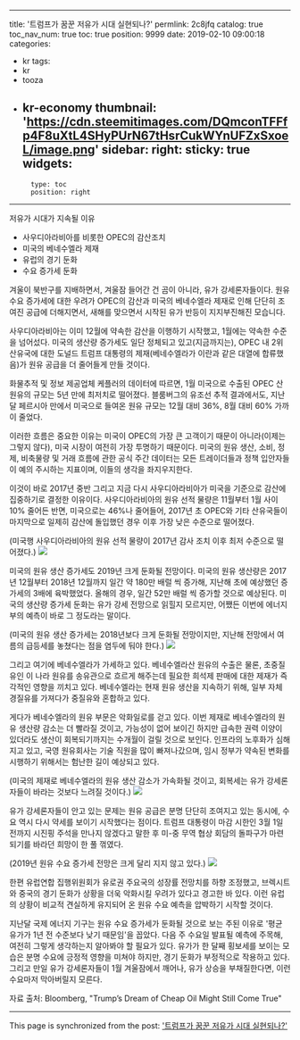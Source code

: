 
---
title: '트럼프가 꿈꾼 저유가 시대 실현되나?'
permlink: 2c8jfq
catalog: true
toc_nav_num: true
toc: true
position: 9999
date: 2019-02-10 09:00:18
categories:
- kr
tags:
- kr
- tooza
- kr-economy
thumbnail: 'https://cdn.steemitimages.com/DQmconTFFfp4F8uXtL4SHyPUrN67tHsrCukWYnUFZxSxoeL/image.png'
sidebar:
    right:
        sticky: true
widgets:
    -
        type: toc
        position: right
---


저유가 시대가 지속될 이유

- 사우디아라비아를 비롯한 OPEC의 감산조치
- 미국의 베네수엘라 제재
- 유럽의 경기 둔화
- 수요 증가세 둔화

​겨울이 북반구를 지배하면서, 겨울잠 들어간 건 곰이 아니라, 유가 강세론자들이다. 원유 수요 증가세에 대한 우려가 OPEC의 감산과 미국의 베네수엘라 제재로 인해 단단히 조여진 공급에 더해지면서, 새해를 맞으면서 시작된 유가 반등이 지지부진해진 모습니다.

​사우디아라비아는 이미 12월에 약속한 감산을 이행하기 시작했고, 1월에는 약속한 수준을 넘어섰다. 미국의 생산량 증가세도 일단 정체되고 있고(지금까지는), OPEC 내 2위 산유국에 대한 도널드 트럼프 대통령의 제재(베네수엘라가 이란과 같은 대열에 합류했음)가 원유 공급을 더 줄어들게 만들 것이다.

​화물추적 및 정보 제공업체 케플러의 데이터에 따르면, 1월 미국으로 수출된 OPEC 산 원유의 규모는 5년 만에 최저치로 떨어졌다. 블룸버그의 유조선 추적 결과에서도, 지난달 페르시아 만에서 미국으로 들여온 원유 규모는 12월 대비 36%, 8월 대비 60% 가까이 줄었다.

​이러한 흐름은 중요한 이유는 미국이 OPEC의 가장 큰 고객이기 때문이 아니라(이제는 그렇지 않다), 미국 시장이 여전히 가장 투명하기 때문이다. 미국의 원유 생산, 소비, 정제, 비축물량 및 거래 흐름에 관한 공식 주간 데이터는 모든 트레이더들과 정책 입안자들이 예의 주시하는 지표이며, 이들의 생각을 좌지우지한다.

​이것이 바로 2017년 중반 그리고 지금 다시 사우디아라비아가 미국을 기준으로 감산에 집중하기로 결정한 이유이다. 사우디아라비아의 원유 선적 물량은 11월부터 1월 사이 10% 줄어든 반면, 미국으로는 46%나 줄어들어, 2017년 초 OPEC와 기타 산유국들이 마지막으로 일제히 감산에 돌입했던 경우 이후 가장 낮은 수준으로 떨어졌다.

​(미국행 사우디아라비아의 원유 선적 물량이 2017년 감사 조치 이후 최저 수준으로 떨어졌다.)
![](https://cdn.steemitimages.com/DQmconTFFfp4F8uXtL4SHyPUrN67tHsrCukWYnUFZxSxoeL/image.png)

미국의 원유 생산 증가세도 2019년 크게 둔화될 전망이다. 미국의 원유 생산량은 2017년 12월부터 2018년 12월까지 일간 약 180만 배럴 씩 증가해, 지난해 초에 예상했던 증가세의 3배에 육박했었다. 올해의 경우, 일간 52만 배럴 씩 증가할 것으로 예상된다. 미국의 생산량 증가세 둔화는 유가 강세 전망으로 읽힐지 모르지만, 어쨌든 이번에 에너지부의 예측이 바로 그 정도라는 말이다.

​(미국의 원유 생산 증가세는 2018년보다 크게 둔화될 전망이지만, 지난해 전망에서 여름의 급등세를 놓쳤다는 점을 염두에 둬야 한다.)
![](https://cdn.steemitimages.com/DQmWNQyRpB2GgC91ogWpGM7Hiekw8jBi4UxX23gBeVvo1Bo/image.png)​

그리고 여기에 베네수엘라가 가세하고 있다. 베네수엘라산 원유의 수출은 물론, 초중질유인 이 나라 원유를 송유관으로 흐르게 해주는데 필요한 희석제 판매에 대한 제재가 즉각적인 영향을 끼치고 있다. 베네수엘라는 현재 원유 생산을 지속하기 위해, 일부 자체 경질유를 가져다가 중질유와 혼합하고 있다.

게다가 베네수엘라의 원유 부문은 악화일로를 걷고 있다. 이번 제재로 베네수엘라의 원유 생산량 감소는 더 빨라질 것이고, 가능성이 없어 보이긴 하지만 급속한 권력 이양이 있더라도 생산이 회복되기까지는 수개월이 걸릴 것으로 보인다. 인프라의 노후화가 심해지고 있고, 국영 원유회사는 기술 직원을 많이 빠져나갔으며, 임시 정부가 약속된 변화를 시행하기 위해서는 험난한 길이 예상되고 있다.

(미국의 제재로 베네수엘라의 원유 생산 감소가 가속화될 것이고, 회복세는 유가 강세론자들이 바라는 것보다 느려질 것이다.)
![](https://cdn.steemitimages.com/DQmaunUq1N8VqMQwnfsX1hJsE3CeXgDhmgJJSspfhFjR7CS/image.png)

유가 강세론자들이 안고 있는 문제는 원유 공급은 분명 단단히 조여지고 있는 동시에, 수요 역시 다시 약세를 보이기 시작했다는 점이다. 트럼프 대통령이 마감 시한인 3월 1일 전까지 시진핑 주석을 만나지 않겠다고 말한 후 미-중 무역 협상 회담의 돌파구가 마련되기를 바라던 희망이 한 풀 꺾였다.

​(2019년 원유 수요 증가세 전망은 크게 달리 지지 않고 있다.)
![](https://cdn.steemitimages.com/DQmR32t7imXu9whQNjj3Tfu9bhrQnsJPU87n4cojTxNqPrw/image.png)

한편 유럽연합 집행위원회가 유로권 주요국의 성장률 전망치를 하향 조정했고, 브렉시트와 중국의 경기 둔화가 상황을 더욱 악화시킬 우려가 있다고 경고한 바 있다. 이런 유럽의 상황이 비교적 견실하게 유지되어 온 원유 수요 예측을 압박하기 시작할 것이다.

지난달 국제 에너지 기구는 원유 수요 증가세가 둔화될 것으로 보는 주된 이유로 '평균 유가가 1년 전 수준보다 낮기 때문임'을 꼽았다. 다음 주 수요일 발표될 예측에 주목해, 여전히 그렇게 생각하는지 알아봐야 할 필요가 있다. 유가가 한 달째 횡보세를 보이는 모습은 분명 수요에 긍정적 영향을 미쳐야 하지만, 경기 둔화가 부정적으로 작용하고 있다. 그리고 만일 유가 강세론자들이 1월 겨울잠에서 깨어나, 유가 상승을 부채질한다면, 이런 수요마저 막아버릴지 모른다.

​자료 출처: Bloomberg, "Trump’s Dream of Cheap Oil Might Still Come True"

- - -

This page is synchronized from the post: ['트럼프가 꿈꾼 저유가 시대 실현되나?'](https://steemit.com/@pius.pius/2c8jfq)
